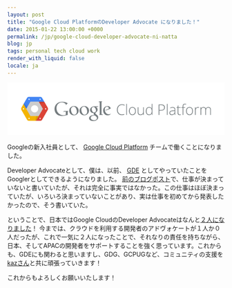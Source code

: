 ```yaml
---
layout: post
title: "Google Cloud PlatformのDeveloper Advocate になりました！"
date: 2015-01-22 13:00:00 +0000
permalink: /jp/google-cloud-developer-advocate-ni-natta
blog: jp
tags: personal tech cloud work
render_with_liquid: false
locale: ja
---
```


<img alt="Google Cloud Platform" title="Google Cloud Platform" class="align-center" src="/assets/images/730/cloudplatform_horizontallockup_big.png" />

Googleの新入社員として、 [Google Cloud Platform](https://cloud.google.com/) チームで働くことになりました。

Developer Advocateとして、僕は、以前、 [GDE](https://www.ianlewis.org/jp/google-developer-experts) としてやっていたことをGooglerとしてできるようになりました。 [前のブログポスト](https://www.ianlewis.org/jp/beproud-wo-taisha-shimashita)で、仕事が決まっていないと書いていたが、それは完全に事実ではなかった。この仕事はほぼ決まっていたが、いろいろ決まっていないことがあり、実は仕事を初めてから発表したかったので、そう書いていた。

ということで、日本ではGoogle CloudのDeveloper Advocateはなんと[２人になりました](http://d.hatena.ne.jp/kazunori_279/20141201/1417388593)！ 今までは、クラウドを利用する開発者のアドヴォケートが１人か０人だったが、これで一気に２人になったことで、それなりの責任を持ちながら、日本、そしてAPACの開発者をサポートすることを強く思っています。これからも、GDEにも関わると思いますし、GDG、GCPUGなど、コミュニティの支援を[kazさん](http://d.hatena.ne.jp/kazunori_279/)と共に頑張っていきます！

これからもよろしくお願いいたします！
